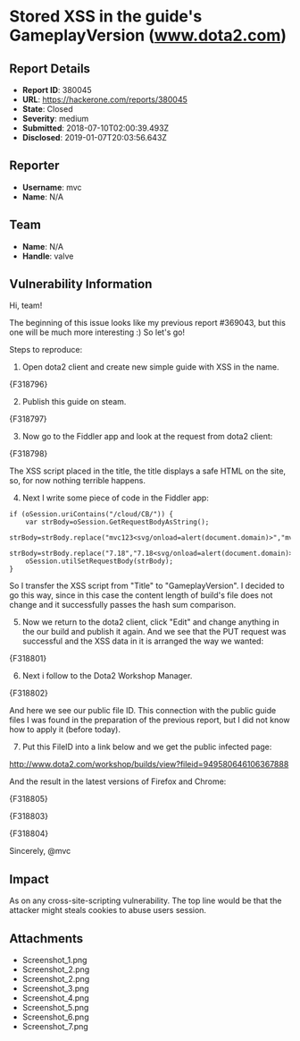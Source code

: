# Stored XSS in the guide's GameplayVersion (www.dota2.com)

## Report Details
- **Report ID**: 380045
- **URL**: https://hackerone.com/reports/380045
- **State**: Closed
- **Severity**: medium
- **Submitted**: 2018-07-10T02:00:39.493Z
- **Disclosed**: 2019-01-07T20:03:56.643Z

## Reporter
- **Username**: mvc
- **Name**: N/A

## Team
- **Name**: N/A
- **Handle**: valve

## Vulnerability Information
Hi, team!

The beginning of this issue looks like my previous report #369043, but this one will be much more interesting :) So let's go!

Steps to reproduce:

1) Open dota2 client and create new simple guide with XSS in the name.

{F318796}

2) Publish this guide on steam.

{F318797}

3) Now go to the Fiddler app and look at the request from dota2 client:

{F318798}

The XSS script placed in the title, the title displays a safe HTML on the site, so, for now nothing terrible happens.

4) Next I write some piece of code in the Fiddler app:

```
if (oSession.uriContains("/cloud/CB/")) {
    var strBody=oSession.GetRequestBodyAsString();       
    strBody=strBody.replace("mvc123<svg/onload=alert(document.domain)>","mvc123");
    strBody=strBody.replace("7.18","7.18<svg/onload=alert(document.domain)>");
    oSession.utilSetRequestBody(strBody);       
}
```

So I transfer the XSS script from "Title" to "GameplayVersion". I decided to go this way, since in this case the content length of build's file does not change and it successfully passes the hash sum comparison.

5) Now we return to the dota2 client, click "Edit" and change anything in the our build and publish it again. And we see that the PUT request was successful and the XSS data in it is arranged the way we wanted:

{F318801}

6) Next i follow to the Dota2 Workshop Manager.

{F318802}

And here we see our public file ID. This connection with the public guide files I was found in the preparation of the previous report, but I did not know how to apply it (before today).

7) Put this FileID into a link below and we get the public infected page:

http://www.dota2.com/workshop/builds/view?fileid=949580646106367888

And the result in the latest versions of Firefox and Chrome:

{F318805}

{F318803}

{F318804}

Sincerely, @mvc

## Impact

As on any cross-site-scripting vulnerability. The top line would be that the attacker might steals cookies to abuse users session.

## Attachments
- Screenshot_1.png
- Screenshot_2.png
- Screenshot_2.png
- Screenshot_3.png
- Screenshot_4.png
- Screenshot_5.png
- Screenshot_6.png
- Screenshot_7.png
